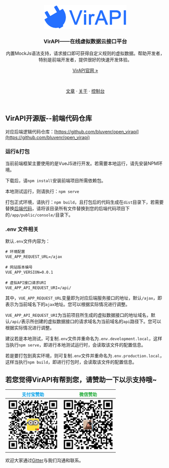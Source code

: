 <div style="text-align:center;" align="center">

<img src="http://raw.githubusercontent.com/bluvenr/open_virapi_front_end/master/src/assets/logo.png" alt="VirAPI LOGO" style="width:260px;">

<h3>VirAPI——在线虚拟数据云接口平台</h3>

内置MockJs语法支持，请求接口即可获得自定义规则的虚拟数据。帮助开发者，特别是前端开发者，提供很好的快速开发体验。

[VirAPI官网  »](http://www.virapi.com/?_from=github)

<br/>

[文章](http://www.virapi.com/article.html?_from=github)
·
[关于](http://www.virapi.com/about.html?_from=github)
·
[控制台](http://console.virapi.com/?_from=github)

</div>
<br/>

## VirAPI开源版--前端代码仓库

对应后端逻辑代码仓库：[https://github.com/bluvenr/open_virapi](https://github.com/bluvenr/open_virapi)

### 运行&打包
当前前端框架主要使用的是VueJS进行开发。若需要本地运行，请先安装NPM环境。

下载后，请`npm install`安装前端项目所需依赖包。

本地测试运行，则请执行：`npm serve`

打包正式环境，请执行：`npm build`，且打包后的代码生成在`dist`目录下，若需要替换[后端代码](https://github.com/bluvenr/open_virapi)，请将该目录所有文件替换到您的后端代码项目下的`/app/public/console/`目录下。

### .env 文件相关

默认`.env`文件内容为：

```
# 环境配置
VUE_APP_REQUEST_URL=/ajax

# 网站版本编号
VUE_APP_VERSION=0.0.1

# 虚拟API接口请求URI
VUE_APP_API_REQUEST_URI=/api/
```

其中，`VUE_APP_REQUEST_URL`变量即为对应后端服务接口的地址，默认`/ajax`，即表示为当前域名下的`ajax`地址。您可以根据实际情况进行调整。

`VUE_APP_API_REQUEST_URI`为当前项目所生成的虚拟数据接口的地址域名，默认`/api/`表示所创建的虚拟数据接口的请求域名为当前域名的`api`路径下。您可以根据实际情况进行调整。

建议若是本地测试，可复制`.env`文件并重命名为`.env.development.local`，这样当执行`npm serve`，即进行本地测试运行时，会读取该文件的配置信息。

若是要打包到真实环境，则可复制`.env`文件并重命名为`.env.production.local`，这样当执行`npm build`，即进行打包时，会读取该文件的配置信息。


## 若您觉得VirAPI有帮到您，请赞助一下以示支持哦~

| <div style="text-align:center;color:#019fe8;">支付宝赞助</div> | <div style="text-align:center;color:#22ab39;">微信赞助</div> |
| --------- | --------- |
| <img src="http://raw.githubusercontent.com/bluvenr/open_virapi_front_end/master/src/assets/sponsor/alipay_qr_code.png" alt="支付宝赞助" style="width:160px;"> | <img src="http://raw.githubusercontent.com/bluvenr/open_virapi_front_end/master/src/assets/sponsor/wxpay_qr_code.png" alt="微信赞助" style="width:160px;"> |

欢迎大家通过[Gitter](https://gitter.im/virapi/feedback)与我们沟通和联系。
